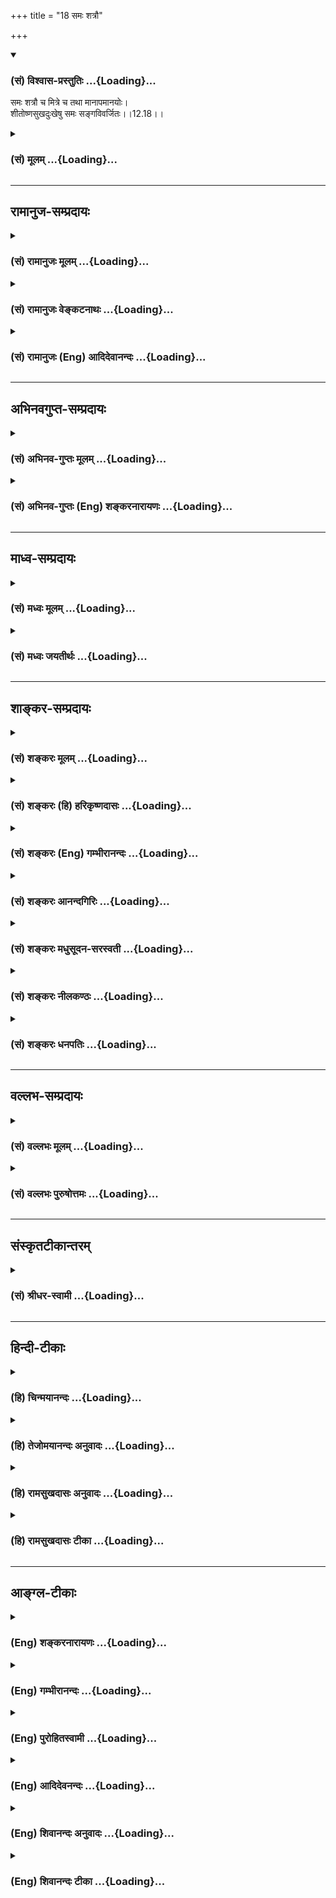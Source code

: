 +++
title = "18 समः शत्रौ"

+++
<div class="js_include" newlevelforh1="3" title="(सं) विश्वास-प्रस्तुतिः" unfilled url="/purANam_vaiShNavam/mahAbhAratam/06-bhIShma-parva/03-bhagavad-gItA-parva/saMskRtam/vishvAsa-prastutiH/12_bhakti-yogaH/18_samaH_shatrau.md">
<details open><summary><h3>(सं) विश्वास-प्रस्तुतिः ...{Loading}...</h3></summary>

समः शत्रौ च मित्रे च तथा मानापमानयोः।  
शीतोष्णसुखदुःखेषु समः सङ्गविवर्जितः।।12.18।।
</details>
</div>
<div class="js_include collapsed" newlevelforh1="3" title="(सं) मूलम्" unfilled url="/purANam_vaiShNavam/mahAbhAratam/06-bhIShma-parva/03-bhagavad-gItA-parva/saMskRtam/mUlam/12_bhakti-yogaH/18_samaH_shatrau.md">
<details><summary><h3>(सं) मूलम् ...{Loading}...</h3></summary>

समः शत्रौ च मित्रे च तथा मानापमानयोः।  
शीतोष्णसुखदुःखेषु समः सङ्गविवर्जितः।।12.18।।
</details>
</div>


_________________
## रामानुज-सम्प्रदायः
<div class="js_include collapsed" newlevelforh1="3" title="(सं) रामानुजः मूलम्" unfilled url="/purANam_vaiShNavam/mahAbhAratam/06-bhIShma-parva/03-bhagavad-gItA-parva/saMskRtam/rAmAnujaH/mUlam/12_bhakti-yogaH/18_samaH_shatrau.md">
<details><summary><h3>(सं) रामानुजः मूलम् ...{Loading}...</h3></summary>

।।12.18।। अद्वेष्टा सर्वभूतानाम् (गीता 12।13) इत्यादिना शत्रुमित्रादिषु
द्वेषादिरहितत्वम् उक्तम्। अत्र तेषु सन्निहितेषु अपि समचित्तत्वम्; ततः
अपि अतिरिक्तो विशेष उच्यते। आत्मनि स्थिरमतित्वेन निकेतनादिषु असक्त इति
**अनिकेतः;** तत एव मानापमानादिषु अपि समः; य एवंभूतो **भक्तिमान्** स **मे
प्रियः। अस्माद् आत्मनिष्ठात् मद्भक्तियोगनिष्ठस्य श्रैष्ठ्यं प्रतिपादयन्
यथोपक्रमम् उपसंहरति --**

</details>
</div>
<div class="js_include collapsed" newlevelforh1="3" title="(सं) रामानुजः वेङ्कटनाथः" unfilled url="/purANam_vaiShNavam/mahAbhAratam/06-bhIShma-parva/03-bhagavad-gItA-parva/saMskRtam/rAmAnujaH/venkaTanAthaH/12_bhakti-yogaH/18_samaH_shatrau.md">
<details><summary><h3>(सं) रामानुजः वेङ्कटनाथः ...{Loading}...</h3></summary>

  
  
।।12.18।। समः शत्रौ च इत्यादिना श्लोकद्वयेन बहुविधं सहेतुकं साम्यमुच्यते
तत्र पुनरुक्तिमाशङ्क्य परिहरतिअद्वेष्टेति।
सन्निहितस्वरूपमानावमानादिद्वन्द्वान्तरसहपाठवशादत्र शत्रुमित्रयोरपि
सन्निहितयोर्विवक्षा। सन्निधिर्हि विकारमतिशयेन जनयति। ततोऽप्यतिरिक्त इति
दूरस्थासन्नसाधारणात् अद्वेषमात्रादतिरिक्त इत्यर्थः। क्वचिदपि
सङ्गवर्जितत्वाच्छीतोष्णादिषु समत्वम्। निन्दास्तुत्योः
फलभूतामर्षानुरागादिरहितत्वान्निष्फलत्ववेषेण तुल्यत्वम्। मौनी इति नात्र
मननं विवक्षितम्;स्थिरमतिः इत्यनेनैव सिद्धत्वात् मुनिर्मननशीलः; तस्य भावो
**मित्यप्रसिद्धार्थता** च स्यात् नापि समस्तशब्दानुच्चारणं **त
त्यन्तापेक्षाभावात्;** सङ्कीर्तनादिविधेश्च न च **कालविशेष**
देनियतमौनव्रतं; तस्योपयुक्तत्वेऽपि पूर्वोत्तरसङ्गत्यभावात् निन्दन्तं हि
निन्दन्ति लौकिकाः; स्तुवन्तं च स्तुवन्ति ततः
प्रसक्तनिन्दास्तोत्रप्रतिक्षेपपरत्वमेवोचितम्। सन्तुष्टो येनकेनचित् इति
मौनित्वे हेत्वन्तरपरम् अन्यथासन्तुष्टः सततं योगी \[12।14\] इति
पूर्वोक्तत्वेन पुनरुक्तिप्रसङ्गात्।
यदृच्छयागतैर्यत्किञ्चिद्द्रव्यैरसन्तुष्टो हि सापेक्षतया स्तुतिपूर्वं
कञ्चन याचते; अदातारं च द्विष्यात्। यद्वा अन्यस्तुतितात्पर्येण वा
निन्दन्ति। स्थिरमतित्वस्य प्रकरणविशेषितं विषयं दर्शयन् सर्वस्योपरि
निर्दिष्टस्य तस्य साक्षात्परम्परया वा पूर्वोक्तसमस्तहेतुत्वं च
दर्शयतिआत्मनीति। निकेतननिषेधस्य क्षेत्रादिनिषेधोपलक्षणतया आदिशब्दः।
अत्रसमः इति द्वौ परिव्राड्विषयाविति यादवप्रकाशोक्तस्य न लिङ्गं पश्यामः।
शत्रुमित्रसाम्यादिगुणानां मुमुक्षौ गृहस्थेऽप्यवश्यम्भावादनिकेतत्वस्य चन
शब्दशास्त्राभिरतस्य मोक्षो नचापि रम्यावसथप्रियस्य। न भोजनाच्छादनतत्परस्य
न लोकचित्तग्रहणे रतस्य।। एकान्तशीलस्य दृढव्रतस्य
पञ्चेन्द्रियाप्रीतिनिवर्तकस्य। अध्यात्मविद्यारतमानसस्य मोक्षो ध्रुवो
नित्यमहिंसकस्य \[वा.स्मृ.10।7आ.स्मृ.10।67\] इत्यादिन्यायेन
निस्सङ्गतयाऽपि विर्वाहात्; गृहस्थादिषु
निकेतसद्भावनिषेधस्यानुपकारकत्वात्; तत्सद्भावस्य
क्वचिद्योगाद्युपकारकैत्वसम्भावनया च तत्सङ्गमात्रमेव निषेव्यतया
विवक्षितमिति दर्शयितुंअसक्त इत्युक्तम्। अत एवअद्वेष्टा \[12।13\]
इत्यादीनां सर्वेषामप्यक्षरोपासकसन्न्यासिविषयत्वंशङ्करोक्तं निरस्तम्।
क्वचित्सक्तस्य हि स्वरूपतः सुखत्वरहितैर्मानादिभिः प्रीत्यादिकम् अतः
क्वचिदपि सङ्गाभावान्मानादिषु समत्वमित्याह -- तत एवेति
पूर्वश्लोकेष्विवात्रापि यत्तच्छब्दाध्याहारेणोद्देश्य विधेयांशविभागं
दर्शयतिय एवम्भूतो भक्तिमान्स मे प्रिय इति।

</details>
</div>
<div class="js_include collapsed" newlevelforh1="3" title="(सं) रामानुजः (Eng) आदिदेवानन्दः" unfilled url="/purANam_vaiShNavam/mahAbhAratam/06-bhIShma-parva/03-bhagavad-gItA-parva/saMskRtam/rAmAnujaH/english/AdidevAnandaH/12_bhakti-yogaH/18_samaH_shatrau.md">
<details><summary><h3>(सं) रामानुजः (Eng) आदिदेवानन्दः ...{Loading}...</h3></summary>

12.18 - 12.19 The absence of hate etc., towards foes, friends etc., has
already been taught in the stanza beginning with, 'He who never hates
any being' (11.13). What is now taught is that eanimity to be practised
even when such persons mentioned above are present before one who is
superior to those having a general eanimous temperament referred to
earlier. Who has no 'home', namely, who is not attached to home, etc.,
as he possesses firmness of mind with regard to the self. Because of
this, he is 'same even in honour and dishonour.' He who is devoted to Me
and who is like this - he is dear to Me. Showing the superiority of
Bhakti-Nistha over Atma-nistha, Sri Krsna now concludes in accordance
with what is stated at the beginning of this chapter in Verse 2.

</details>
</div>


_________________
## अभिनवगुप्त-सम्प्रदायः
<div class="js_include collapsed" newlevelforh1="3" title="(सं) अभिनव-गुप्तः मूलम्" unfilled url="/purANam_vaiShNavam/mahAbhAratam/06-bhIShma-parva/03-bhagavad-gItA-parva/saMskRtam/abhinava-guptaH/mUlam/12_bhakti-yogaH/18_samaH_shatrau.md">
<details><summary><h3>(सं) अभिनव-गुप्तः मूलम् ...{Loading}...</h3></summary>

।।12.15 -- 12.20।। यस्मादित्यादि मे प्रिया इत्यन्तम्। अनिकेतः -- इदमेव
मया कर्तव्यम् इति यस्य नास्ति प्रतिज्ञा। यथाप्राप्तहेवाकितया
सुखदुःखादिकमुपभुञ्ज्ञानः परमेश्वरविषयसमावेशितहृदयः सुखेनैव प्राप्नोति
परमकैवल्यम् इति।  
  
।। शिवम्।।

</details>
</div>
<div class="js_include collapsed" newlevelforh1="3" title="(सं) अभिनव-गुप्तः (Eng) शङ्करनारायणः" unfilled url="/purANam_vaiShNavam/mahAbhAratam/06-bhIShma-parva/03-bhagavad-gItA-parva/saMskRtam/abhinava-guptaH/english/shankaranArAyaNaH/12_bhakti-yogaH/18_samaH_shatrau.md">
<details><summary><h3>(सं) अभिनव-गुप्तः (Eng) शङ्करनारायणः ...{Loading}...</h3></summary>

12.18 See Comment under 12.20

</details>
</div>


_________________
## माध्व-सम्प्रदायः
<div class="js_include collapsed" newlevelforh1="3" title="(सं) मध्वः मूलम्" unfilled url="/purANam_vaiShNavam/mahAbhAratam/06-bhIShma-parva/03-bhagavad-gItA-parva/saMskRtam/madhvaH/mUlam/12_bhakti-yogaH/18_samaH_shatrau.md">
<details><summary><h3>(सं) मध्वः मूलम् ...{Loading}...</h3></summary>

।।12.18।। Sri Madhvacharya did not comment on this sloka.,

</details>
</div>
<div class="js_include collapsed" newlevelforh1="3" title="(सं) मध्वः जयतीर्थः" unfilled url="/purANam_vaiShNavam/mahAbhAratam/06-bhIShma-parva/03-bhagavad-gItA-parva/saMskRtam/madhvaH/jayatIrthaH/12_bhakti-yogaH/18_samaH_shatrau.md">
<details><summary><h3>(सं) मध्वः जयतीर्थः ...{Loading}...</h3></summary>

।।12.18।। Sri Jayatirtha did not comment on this sloka.  
  

</details>
</div>


_________________
## शाङ्कर-सम्प्रदायः
<div class="js_include collapsed" newlevelforh1="3" title="(सं) शङ्करः मूलम्" unfilled url="/purANam_vaiShNavam/mahAbhAratam/06-bhIShma-parva/03-bhagavad-gItA-parva/saMskRtam/shankaraH/mUlam/12_bhakti-yogaH/18_samaH_shatrau.md">
<details><summary><h3>(सं) शङ्करः मूलम् ...{Loading}...</h3></summary>

।।12.18।। --,**समः शत्रौ च मित्रे च; तथा मानापमानयोः** पूजापरिभवयोः;
**शीतोष्णसुखदुःखेषु समः;** सर्वत्र च सङ्गविवर्जितः।। किञ्च --,

</details>
</div>
<div class="js_include collapsed" newlevelforh1="3" title="(सं) शङ्करः (हि) हरिकृष्णदासः" unfilled url="/purANam_vaiShNavam/mahAbhAratam/06-bhIShma-parva/03-bhagavad-gItA-parva/saMskRtam/shankaraH/hindI/harikRShNadAsaH/12_bhakti-yogaH/18_samaH_shatrau.md">
<details><summary><h3>(सं) शङ्करः (हि) हरिकृष्णदासः ...{Loading}...</h3></summary>

।।12.18।। जो शत्रुमित्रमें और मानापमानमें अर्थात् सत्कार और तिरस्कारमें
समान रहता है एवं शीतउष्ण और सुखदुःखमें भी समभाववाला है तथा सर्वत्र
आसक्तिसे रहित हो चुका है।

</details>
</div>
<div class="js_include collapsed" newlevelforh1="3" title="(सं) शङ्करः (Eng) गम्भीरानन्दः" unfilled url="/purANam_vaiShNavam/mahAbhAratam/06-bhIShma-parva/03-bhagavad-gItA-parva/saMskRtam/shankaraH/english/gambhIrAnandaH/12_bhakti-yogaH/18_samaH_shatrau.md">
<details><summary><h3>(सं) शङ्करः (Eng) गम्भीरानन्दः ...{Loading}...</h3></summary>

12.18 Samah, who is the same; satrau ca mitre, towards friend and foe;
ca tatha, and so also; mana-apamanayoh, in honour and dishonour, in
adoration and humiliation; who is the same sita-usna-sukha-duhkhesu,
under cold, heat, happiness and sorrow; and sanga-vivar-jitah, free from
attachment to everything; Moreover,

</details>
</div>
<div class="js_include collapsed" newlevelforh1="3" title="(सं) शङ्करः आनन्दगिरिः" unfilled url="/purANam_vaiShNavam/mahAbhAratam/06-bhIShma-parva/03-bhagavad-gItA-parva/saMskRtam/shankaraH/AnandagiriH/12_bhakti-yogaH/18_samaH_shatrau.md">
<details><summary><h3>(सं) शङ्करः आनन्दगिरिः ...{Loading}...</h3></summary>

।।12.18।।**सम इति।** अद्वेष्टेत्यादिना द्वेषादिविशेषाभाव उक्तः; संप्रति
सर्वत्रैवाविकृतचित्तत्वमुच्यते। सर्वत्र चेतने स्त्रयादावचेतने च
चन्दनादावित्यर्थः।

</details>
</div>
<div class="js_include collapsed" newlevelforh1="3" title="(सं) शङ्करः मधुसूदन-सरस्वती" unfilled url="/purANam_vaiShNavam/mahAbhAratam/06-bhIShma-parva/03-bhagavad-gItA-parva/saMskRtam/shankaraH/madhusUdana-sarasvatI/12_bhakti-yogaH/18_samaH_shatrau.md">
<details><summary><h3>(सं) शङ्करः मधुसूदन-सरस्वती ...{Loading}...</h3></summary>

।।12.18।। सम इति। किंच पूर्वस्यैव प्रपञ्चः। सङ्गविवर्जितः
चेतनाचेतनसर्वविषयशोभनाध्यासरहितः। ,सर्वथा हर्षविषादशून्य इत्यर्थः।
स्पष्टमन्यत्।

</details>
</div>
<div class="js_include collapsed" newlevelforh1="3" title="(सं) शङ्करः नीलकण्ठः" unfilled url="/purANam_vaiShNavam/mahAbhAratam/06-bhIShma-parva/03-bhagavad-gItA-parva/saMskRtam/shankaraH/nIlakaNThaH/12_bhakti-yogaH/18_samaH_shatrau.md">
<details><summary><h3>(सं) शङ्करः नीलकण्ठः ...{Loading}...</h3></summary>

।।12.18।। उदासीनत्वं व्याचष्टे -- **सम इति।** गतव्यथत्वमुपपादयति --
**सङ्गविवर्जित इति।** सङ्गी हि व्यथते न तु तद्वर्जित इत्यर्थः।

</details>
</div>
<div class="js_include collapsed" newlevelforh1="3" title="(सं) शङ्करः धनपतिः" unfilled url="/purANam_vaiShNavam/mahAbhAratam/06-bhIShma-parva/03-bhagavad-gItA-parva/saMskRtam/shankaraH/dhanapatiH/12_bhakti-yogaH/18_samaH_shatrau.md">
<details><summary><h3>(सं) शङ्करः धनपतिः ...{Loading}...</h3></summary>

।।12.18।। किंच समः शत्रौ च मित्रे च तथा मानापमानयोः पूजापरिभवयोः
शीतोष्णसुखदुःखेषु समः समदुःखसुख इत्यत्र सामान्यसुखदुःखयोर्ग्रहणम्। अत्र
तु शीतोष्णनिबन्धयोरित्यपौनरुक्त्यम्। एतत्सर्वं कुत इत्यत आह। यतः सर्वत्र
सङ्गेन संसर्गेण विवर्जितः सङ्गस्यैव सर्वदोषजनकत्वान्न कस्यापि सङ्गं
करोतीत्यर्थः। अद्वेषटेत्यादिना द्वेषादिविशेषाभाव उक्तः। संप्रति
सर्वत्रैवाविकृतचित्तत्वमुच्यते। सर्वत्र चेतने स्त्र्यादावचेतने
चन्दनादावित्यर्थ इति भाष्यटीकाकृतः।

</details>
</div>


_________________
## वल्लभ-सम्प्रदायः
<div class="js_include collapsed" newlevelforh1="3" title="(सं) वल्लभः मूलम्" unfilled url="/purANam_vaiShNavam/mahAbhAratam/06-bhIShma-parva/03-bhagavad-gItA-parva/saMskRtam/vallabhaH/mUlam/12_bhakti-yogaH/18_samaH_shatrau.md">
<details><summary><h3>(सं) वल्लभः मूलम् ...{Loading}...</h3></summary>

।।12.18।। तथा सम इति। शत्रौ मित्रे च मानापमानयोश्च शीतादिषु च स्वयं समः;
सेव्ये स्वामिनि श्रीभगवति तु शीतादिकं प्रेम्णा
भावयमानस्तत्तत्प्रतीकारसेवां कुर्यादेवेत्याशयेन पुनरुक्तं; अनेवम्भूतानां
तु सङ्गेन वर्जितः। एवं भावयतां सङ्गं कुर्वाणः स्यादेव;येऽन्योन्यतो
भागवताः इत्यादिवाक्यात्।

</details>
</div>
<div class="js_include collapsed" newlevelforh1="3" title="(सं) वल्लभः पुरुषोत्तमः" unfilled url="/purANam_vaiShNavam/mahAbhAratam/06-bhIShma-parva/03-bhagavad-gItA-parva/saMskRtam/vallabhaH/puruShottamaH/12_bhakti-yogaH/18_samaH_shatrau.md">
<details><summary><h3>(सं) वल्लभः पुरुषोत्तमः ...{Loading}...</h3></summary>

  
  
।।12.18।। किञ्च -- सम इति। शत्रौ द्वेषकर्तरि; मित्रे अनुरागवति समः; स्वतो
द्वेषानुरागरहित इत्यर्थः। तथा मानापमानयोरपि समः। शीतोष्णयोर्दैहिकयोः
सुखदुःखयोः पुत्रजन्ममरणादिरूपयोः समः। सङ्गवर्जितः लौकिकासक्तिरहितः।  
  

</details>
</div>


_________________
## संस्कृतटीकान्तरम्
<div class="js_include collapsed" newlevelforh1="3" title="(सं) श्रीधर-स्वामी" unfilled url="/purANam_vaiShNavam/mahAbhAratam/06-bhIShma-parva/03-bhagavad-gItA-parva/saMskRtam/shrIdhara-svAmI/12_bhakti-yogaH/18_samaH_shatrau.md">
<details><summary><h3>(सं) श्रीधर-स्वामी ...{Loading}...</h3></summary>

।।12.18।। किंच **-- सम इति।** शत्रौ च मित्रे च सम एकरूपः; मानापमानयोरपि
तथा सम एव। हर्षविषादशून्य इत्यर्थः। शीतोष्णयोः सुखदुःखयोश्च समः
सङ्गविवर्जितः क्वचिदप्यनासक्तः।

</details>
</div>


_________________
## हिन्दी-टीकाः
<div class="js_include collapsed" newlevelforh1="3" title="(हि) चिन्मयानन्दः" unfilled url="/purANam_vaiShNavam/mahAbhAratam/06-bhIShma-parva/03-bhagavad-gItA-parva/hindI/chinmayAnandaH/12_bhakti-yogaH/18_samaH_shatrau.md">
<details><summary><h3>(हि) चिन्मयानन्दः ...{Loading}...</h3></summary>

।।12.18।। See Commentary under 12.19

</details>
</div>
<div class="js_include collapsed" newlevelforh1="3" title="(हि) तेजोमयानन्दः अनुवादः" unfilled url="/purANam_vaiShNavam/mahAbhAratam/06-bhIShma-parva/03-bhagavad-gItA-parva/hindI/tejomayAnandaH/anuvAdaH/12_bhakti-yogaH/18_samaH_shatrau.md">
<details><summary><h3>(हि) तेजोमयानन्दः अनुवादः ...{Loading}...</h3></summary>

।।12.18।। जो पुरुष शत्रु और मित्र में तथा मान और अपमान में सम है; जो
शीत-उष्ण व सुखदु:खादिक द्वन्द्वों में सम है और आसक्ति रहित है।।

</details>
</div>
<div class="js_include collapsed" newlevelforh1="3" title="(हि) रामसुखदासः अनुवादः" unfilled url="/purANam_vaiShNavam/mahAbhAratam/06-bhIShma-parva/03-bhagavad-gItA-parva/hindI/rAmasukhadAsaH/anuvAdaH/12_bhakti-yogaH/18_samaH_shatrau.md">
<details><summary><h3>(हि) रामसुखदासः अनुवादः ...{Loading}...</h3></summary>

।।12.18।। जो शत्रु और मित्रमें तथा मान-अपमानमें सम है और शीत-उष्ण
(अनुकूलता-प्रतिकूलता) तथा सुख-दुःखमें सम है एवं आसक्तिसे रहित है, और जो
निन्दास्तुतिको समान समझनेवाला, मननशील, जिस-किसी प्रकारसे भी (शरीरका
निर्वाह होनेमें) संतुष्ट, रहनेके स्थान तथा शरीरमें ममता-आसक्तिसे रहित और
स्थिर बुद्धिवाला है, वह भक्तिमान् मनुष्य मुझे प्रिय है।

</details>
</div>
<div class="js_include collapsed" newlevelforh1="3" title="(हि) रामसुखदासः टीका" unfilled url="/purANam_vaiShNavam/mahAbhAratam/06-bhIShma-parva/03-bhagavad-gItA-parva/hindI/rAmasukhadAsaH/TIkA/12_bhakti-yogaH/18_samaH_shatrau.md">
<details><summary><h3>(हि) रामसुखदासः टीका ...{Loading}...</h3></summary>

।।12.18।।***व्याख्या --***  **समः शत्रौ च मित्रे च --** यहाँ भगवान्ने
भक्तमें व्यक्तियोंके प्रति होनेवाली समताका वर्णन किया है। सर्वत्र
भगवद्बुद्धि होने तथा रागद्वेषसे रहित होनेके कारण सिद्ध भक्तका किसीके भी
प्रति शत्रुमित्रका भाव नहीं रहता। लोग ही उसके व्यवहारमें अपने स्वभावके
अनुसार अनुकूलता या प्रतिकूलताको देखकर उसमें मित्रता या शत्रुताका आरोप कर
लेते हैं। साधारण लोगोंका तो कहना ही क्या है; सावधान रहनेवाले साधकोंका भी
उस सिद्ध भक्तके प्रति मित्रता और शत्रुताका भाव हो सकता है। परंतु भक्त
अपनेआपमें सदैव पूर्णतया सम रहता है। उसके हृदयमें कभी किसीके प्रति
शत्रुमित्रका भाव उत्पन्न नहीं होता। मान लिया जाय कि भक्तके प्रति शत्रुता
और मित्रताका भाव रखनेवाले दो व्यक्तियोंमें धनके बँटवारेसे सम्बन्धित कोई
विवाद हो जाय और उसका निर्णय करानेके लिये वे भक्तके पास जायँ; तो भक्त
धनका बँटवारा करते समय शत्रुभाववाले व्यक्तिको कुछ अधिक और मित्रभाववाले
व्यक्तिको कुछ कम धन देगा। यद्यपि भक्तके इस निर्णय(व्यवहार) में विषमता
दीखती है; तथापि शत्रुभाववाले व्यक्तिको इस निर्णयमें समता दिखायी देगी कि
इसने पक्षपातरहित बँटवारा किया है। अतः भक्तके इस निर्णयमें विषमता
(पक्षपात) दीखनेपर भी वास्तवमें यह (समताको उत्पन्न करनेवाला होनेसे) समता
ही कहलायेगी। उपर्युक्त पदोंसे यह भी सिद्ध होता है कि सिद्ध भक्तके साथ भी
लोग (अपने भावके अनुसार) शत्रुतामित्रताका व्यवहार करते हैं और उसके
व्यवहारसे अपनेको उसका शत्रुमित्र मान लेते हैं। इसीलिये उसे यहाँ
शत्रुमित्रसे रहित न कहकर शत्रुमित्रमें सम कहा गया है।**तथा मानापमानयोः
--** मानअपमान परकृत क्रिया है; जो शरीरके प्रति होती है। भक्तकी अपने
कहलानेवाले शरीरमें न तो अहंता होती है; न ममता। इसलिये शरीरका मानअपमान
होनेपर भी भक्तके अन्तःकरणमें कोई विकार (हर्षशोक) पैदा नहीं होता। वह
नित्यनिरन्तर समतामें स्थित रहता है।**शीतोष्णसुखदुःखेषु समः --** इन
पदोंमें दो स्थानोंपर सिद्ध भक्तकी समता बतायी गयी है -- (1) शीतउष्णमें
समता अर्थात् इन्द्रियोंका अपनेअपने विषयोंसे संयोग होनेपर अन्तःकरणमें कोई
विकार न होना। (2) सुखदुःखमें समता अर्थात् धनादि पदार्थोंकी प्राप्ति या
अप्राप्ति होनेपर अन्तःकरणमें कोई विकार न होना। शीतोष्ण शब्दका अर्थ
सरदीगरमी होता है। सरदीगरमी त्वगिन्द्रियके विषय हैं। भक्त केवल
त्वगिन्द्रियके विषयोंमें ही सम रहता हो; ऐसी बात नहीं है। वह तो समस्त
इन्द्रियोंके विषयोंमें सम रहता है। अतः यहाँ शीतोष्ण शब्द समस्त
इन्द्रियोंके विषयोंका वाचक है। प्रत्येक इन्द्रियका अपनेअपने विषयके साथ
संयोग होनेपर भक्तको उन (अनुकूल या प्रतिकूल) विषयोंका ज्ञान तो होता है;
पर उसके अन्तःकरणमें,हर्षशोकादि विकार नहीं होते। वह सदा सम रहता है। साधारण
मनुष्य धनादि अनुकूल पदार्थोंकी प्राप्तिमें सुख तथा प्रतिकूल पदार्थोंकी
प्राप्तिमें दुःखका अनुभव करते हैं। परन्तु उन्हीं पदार्थोंके प्राप्त होने
अथवा न होनेपर सिद्ध भक्तके अन्तःकरणमें कभी किञ्चिन्मात्र भी रागद्वेष;
हर्षशोकादि विकार नहीं होते। वह प्रत्येक परिस्थितिमें सम रहता
है। सुखदुःखमें सम रहने तथा सुखदुःखसे रहित होने -- दोनोंका गीतामें एक ही
अर्थमें प्रयोग हुआ है। सुखदुःखकी परिस्थिति अवश्यम्भावी है अतः उससे रहित
होना सम्भव नहीं है। इसलिये भक्त अनुकूल तथा प्रतिकूल परिस्थितियोंमे सम
रहता है। हाँ; अनुकूल तथा प्रतिकूल परिस्थितिको लेकर अन्तःकरणमें जो
हर्षशोक होते हैं; उनसे रहित हुआ जा सकता है। इस दृष्टिसे गीतामें जहाँ
सुखदुःखमें सम होनेकी बात आयी है; वहाँ सुखदुःखकी परिस्थितिमें सम समझना
चाहिये और जहाँ सुखदुःखसे रहित होनेकी बात आयी है; वहाँ (अनुकूल तथा
प्रतिकूल परिस्थितिकी प्राप्तिसे होनेवाले) हर्षशोकसे रहित समझना
चाहिये।**सङ्गविवर्जितः --** सङ्ग शब्दका अर्थ सम्बन्ध (संयोग) तथा आसक्ति
दोनों ही होते हैं। मनुष्यके लिये यह सम्भव नहीं है कि वह स्वरूपसे सब
पदार्थोंका सङ्ग अर्थात् सम्बन्ध छोड़ सके क्योंकि जबतक मनुष्य जीवित रहता
है; तबतक शरीरमनबुद्धिइन्द्रियाँ उसके साथ रहती ही हैं। हाँ; शरीरसे भिन्न
कुछ पदार्थोंका त्याग स्वरूपसे किया जा सकता है। जैसे किसी व्यक्तिने
स्वरूपसे प्राणीपदार्थोंका सङ्ग छो़ड़ दिया; पर उसके अन्तःकरणमें अगर उनके
प्रति किञ्चिन्मात्र भी आसक्ति बनी हुई है; तो उन प्राणीपदार्थोंसे दूर
होते हुए भी वास्तवमें उसका उनसे सम्बन्ध बना हुआ ही है। दूसरी ओर; अगर
अन्तःकरणमें प्राणीपदार्थोंकी किञ्चिन्मात्र भी आसक्ति नहीं है; तो पास
रहते हुए भी वास्तवमें उनसे सम्बन्ध नहीं है। अगर पदार्थोंका स्वरूपसे
त्याग करनेपर ही मुक्ति होती; तो मरनेवाला हरेक व्यक्ति मुक्त हो जाता
क्योंकि उसने तो अपने शरीरका भी त्याग कर दिया परन्तु ऐसी बात है नहीं।
अन्तःकरणमें आसक्तिके रहते हुए शरीरका त्याग करनेपर भी संसारका बन्धन बना
रहता है। अतः मनुष्यको सांसारिक आसक्ति ही बाँधनेवाली है; न कि सांसारिक
प्राणीपदार्थोंका स्वरूपसे सम्बन्ध। आसक्तिको मिटानेके लिये पदार्थोंका
स्वरूपसे त्याग करना भी एक साधन हो सकता है किंतु खास जरूरत आसक्तिका
सर्वथा त्याग करनेकी ही है। संसारके प्रति यदि किञ्चिन्मात्र भी आसक्ति है;
तो उसका चिन्तन अवश्य होगा। इस कारण वह आसक्ति साधकको क्रमशः कामना; क्रोध;
मूढ़ता आदिको प्राप्त कराती हुई उसे पतनके गर्तमें गिरानेका हेतु बन सकती
है (गीता 2। 62 63)। भगवान्ने दूसरे अध्यायके उनसठवें श्लोकमें **परं
दृष्ट्वा निवर्तते** पदोंसे भगवत्प्राप्तिके बाद आसक्तिकी सर्वथा
निवृत्तिकी बात कही है। भगवत्प्राप्तिसे पहले भी आसक्तिकी निवृत्ति हो सकती
है; पर भगवत्प्राप्तिके बाद तो आसक्ति सर्वथा निवृत्त हो ही जाती है।
भगवत्प्राप्त महापुरुषमें आसक्तिका सर्वथा अभाव होता ही है। परन्तु
भगवत्प्राप्तिसे पूर्व साधनावस्थामें आसक्तिका सर्वथा अभाव होता ही नहीं --
ऐसा नियम नहीं है। साधनावस्थामें भी आसक्तिका सर्वथा अभाव होकर साधकको
तत्काल भगवत्प्राप्ति हो सकती है। (गीता 5। 21 16। 22)। आसक्ति न तो
परमात्माके अंश शुद्ध चेतनमें रहती है और न जड(प्रकृति) में ही। वह जड और
चेतनके सम्बन्धरूप मैंपनकी मान्यतामें रहती है। वही आसक्ति बुद्धि; मन;
इन्द्रियों और विषयों(पदार्थों) में प्रतीत होती है। अगर साधकके मैंपनकी
मान्यतामें रहनेवाली आसक्ति मिट जाय; तो दूसरी जगह प्रतीत होनेवाली आसक्ति
स्वतः मिट जायगी। आसक्तिका कारण अविवेक है। अपने विवेकको पूर्णतया महत्त्व
न देनेसे साधकमें आसक्ति रहती है। भक्तमें अविवेक नहीं रहता। इसलिये वह
आसक्तिसे सर्वथा रहित होता है। अपने अंशी भगवान्से विमुख होकर भूलसे संसारको
अपना मान लेनेसे संसारमें राग हो जाता है और राग होनेसे संसारमें आसक्ति हो
जाती है। संसारसे माना हुआ अपनापन सर्वथा मिट जानेसे बुद्धि सम हो जाती है।
बुद्धिके सम होनेपर स्वयं आसक्ति रहित हो जाता है।  
  
**मार्मिक बात**  
  
वास्तवमें जीवमात्रकी भगवान्के प्रति स्वाभाविक अनुरक्ति (प्रेम) है। जबतक
संसारके साथ भूलसे माना हुआ अपनेपनका सम्बन्ध है; तबतक वह अनुरक्ति प्रकट
नहीं होती; प्रत्युत संसारमें आसक्तिके रूपमें प्रतीत होती है। संसारकी
आसक्ति रहते हुए भी वस्तुतः भगवान्की अनुरक्ति मिटती नहीं। अनुरक्तिके
प्रकट होते ही आसक्ति (सूर्यका उदय होनेपर अंधकारकी तरह) सर्वथा निवृत्त हो
जाती है। ज्योंज्यों संसारसे विरक्ति होती है; त्योंहीत्यों भगवान्में
अनुरक्ति प्रकट होती है। यह नियम है कि आसक्तिको समाप्त करके विरक्ति स्वयं
भी उसी प्रकार शान्त हो जाती है; जिस प्रकार लकड़ीको जलाकर अग्नि। इस
प्रकार आसक्ति और विरक्तिके न रहनेपर स्वतःस्वाभाविक अनुरक्ति(भगवत्प्रेम)
का स्रोत प्रवाहित होने लगता है। इसके लिये किञ्चिन्मात्र भी कोई उद्योग
नहीं करना पड़ता। फिर भक्त सब प्रकारसे भगवान्के पूर्ण समर्पित हो जाता है।
उसकी सम्पूर्ण क्रियाएँ भगवान्की प्रियताके लिये ही होती हैं। उससे प्रसन्न
होकर भगवान् उस भक्तको अपना प्रेम प्रदान करते हैं। भक्त उस प्रेमको भी
भगवान्के ही प्रति लगा देता है। इससे भगवान् और आनन्दित होते हैं तथा पुनः
उसे प्रेम प्रदान करते हैं। भक्त पुनः उसे भगवान्के प्रति लगा देता है। इस
प्रकार भक्त और भगवान्के बीच प्रतिक्षण वर्धमान प्रेमके आदानप्रदानकी यह
लीला चलती रहती है।**तुल्यनिन्दास्तुतिः --** निन्दास्तुति मुख्यतः नामकी
होती है। यह भी परकृत क्रिया है। लोग अपने स्वभावके अनुसार भक्तकी निन्दा
या स्तुति किया करते हैं। भक्तमें अपने कहलानेवाले नाम और शरीरमें लेशमात्र
भी अहंता और ममता नहीं होती। इसलिये निन्दास्तुतिका उसपर लेशमात्र भी असर
नहीं पड़ता। भक्तका न तो अपनी स्तुति या प्रशंसा करनेवालेके प्रति राग होता
है और न निन्दा करनेवालेके प्रति द्वेष ही होता है। उसकी दोनोंमें ही
समबुद्धि रहती है। साधारण मनुष्योंके भीतर अपनी प्रशंसाकी कामना रहा करती
है; इसलिये वे अपनी निन्दा सुनकर दुःखका और स्तुति सुनकर सुखका अनुभव करते
हैं। इसके विपरीत (अपनी प्रशंसा न चाहनेवाले) साधक पुरुष निन्दा सुनकर
सावधान होते हैं और स्तुति सुनकर लज्जित होते हैं। परन्तु नाममें
किञ्चिन्मात्र भी अपनापन न होनेके कारण सिद्ध भक्त इन दोनों भावोंसे रहित
होता है अर्थात् निन्दास्तुतिमें सम होता है। हाँ; वह भी कभीकभी
लोकसंग्रहके लिये साधककी तरह (निन्दामें सावधान तथा स्तुतिमें लज्जित
होनेका) व्यवहार कर सकता है। भक्तकी सर्वत्र भगवद्बुद्धि होनेके कारण भी
उसका निन्दास्तुति करनेवालोंमें भेदभाव नहीं होता। ऐसा भेदभाव न रहनेसे ही
यह प्रतीत होता है कि वह निन्दास्तुतिमें सम है। भक्तके द्वारा अशुभ कर्म तो
हो ही नहीं सकते और शुभकर्मोंके होनेमें वह केवल भगवान्को हेतु मानता है।
फिर भी उसकी कोई निन्दा या स्तुति करे; तो उसके चित्तमें कोई विकार पैदा
नहीं होता।**मौनी --** सिद्ध भक्तके द्वारा स्वतःस्वाभाविक भगवत्स्वरूपका
मनन होता रहता है; इसलिये उसको **मौनी** अर्थात् मननशील कहा गया है।
अन्तःकरणमें आनेवाली प्रत्येक वृत्तिमें उसको **वासुदेवः सर्वम्** (गीता 7।
19) सब कुछ भगवान् ही हैं -- यही दीखता है। इसलिये उसके द्वारा निरन्तर ही
भगवान्का मनन होता है। यहाँ **मौनी** पदका अर्थ वाणीका मौन रखनेवाला नहीं
माना जा सकता क्योंकि ऐसा माननेसे वाणीके द्वारा भक्तिका प्रचार करनेवाले
भक्त पुरुष भक्त ही नहीं कहलायेँगे। इसके सिवाय अगर वाणीका मौन रखनेमात्रसे
भक्त होना सम्भव होता; तो भक्त होना बहुत ही आसान हो जाता और ऐसे भक्त
अंसख्य बन जाते किंतु संसारमें भक्तोंकी संख्या अधिक देखनेमें नहीं आती।
इसके सिवाय आसुर स्वभाववाला दम्भी व्यक्ति भी हठपूर्वक वाणीका मौन रख सकता
है। परन्तु यहाँ भगवत्प्राप्त सिद्ध भक्तके लक्षण बताये जा रहे हैं। इसलिये
यहाँ **मौनी** पदका अर्थ भगवत्स्वरूपका मनन करनेवाला ही मानना युक्तिसंगत
है।**संतुष्टो येन केनचित् --** दूसरे लोगोंको भक्त **संतुष्टो येन
केनचित्** अर्थात् प्रारब्धानुसार शरीरनिर्वाहके लिये जो कुछ मिल जाय;
उसीमें संतुष्ट दीखता है परन्तु वास्तवमें भक्तकी संतुष्टिका कारण कोई
सांसारिक पदार्थ; परिस्थिति आदि नहीं होती। एकमात्र भगवान्में ही प्रेम
होनेके कारण वह नित्यनिरन्तर भगवान्में ही संतुष्ट रहता है। इस संतुष्टिके
कारण वह संसारकी प्रत्येक अनुकूलप्रतिकूल परिस्थितिमें सम रहता है क्योंकि
उसके अनुभवमें प्रत्येक अनुकूल या प्रतिकूल परिस्थिति भगवान्के मङ्लमय
विधानसे ही आती है। इस प्रकार प्रत्येक परिस्थितिमें नित्यनिरन्तर संतुष्ट
रहनेके कारण उसे **संतुष्टो येन केनचित्** कहा गया है।**अनिकेतः --** जिनका
कोई निकेत अर्थात् वासस्थान नहीं है; वे ही अनिकेत हों -- ऐसी बात नहीं है।
चाहे गृहस्थ हों या साधुसंन्यासी; जिनकी अपने रहनेके स्थानमें ममताआसक्ति
नहीं है; वे सभी अनिकेत हैं। भक्तका रहनेके स्थानमें और शरीर (स्थूल;
सूक्ष्म और कारणशरीर) में लेशमात्र भी अपनापन एवं आसक्ति नहीं होती। इसलिये
उसको **अनिकेतः** कहा गया है।**स्थिरमतिः --** भक्तकी बुद्धिमें
भगवत्तत्त्वकी सत्ता और स्वरूपके विषयमें कोई संशय अथवा विपर्यय (विपरीत
ज्ञान) नहीं होता। अतः उसकी बुद्धि भगवत्तत्त्वके ज्ञानसे कभी किसी
अवस्थामें विचलित नहीं होती। इसलिये उसको **स्थिरमतिः** कहा गया है।
भगवत्तत्त्वको जाननेके लिये उसको कभी किसी प्रमाण या शास्त्रविचार;
स्वाध्याय आदिकी जरूरत नहीं रहती क्योंकि वह स्वाभाविकरूपसे भगवत्तत्त्वमें
तल्लीन रहता है। स्थिरबुद्धि होनेमें कामनाएँ ही बाधक होती हैं (गीता 2।
44)। अतः कामनाओंके त्यागसे ही स्थिरबुद्धि होना सम्भव है (गीता 2। 55)।
अन्तःकरणमें सांसारिक (संयोगजन्य) सुखकी कामना रहनेसे संसारमें आसक्ति हो
जाती है। यह आसक्ति संसारको असत्य या मिथ्या जान लेनेपर भी मिटती नहीं जैसे
-- सिनेमामें दीखनेवाले दृश्य(प्राणीपदार्थों) को मिथ्या जानते हुए भी
उसमें आसक्ति हो जाती है अथवा जैसे भूतकालकी बातोंको याद करते समय मानसिक
दृष्टिके सामने आनेवाले दृश्यको मिथ्या जानते हुए भी उसमें आसक्ति हो जाती
है। अतः जबतक भीतरमें सांसारिक सुखकी कामना है; तबतक संसारको मिथ्या
माननेपर भी संसारकी आसक्ति नहीं मिटती। आसक्तिसे संसारकी स्वतन्त्र सत्ता
दृढ़ होती है। सांसारिक सुखकी कामना मिटनेपर आसक्ति स्वतः मिट जाती है।
आसक्ति मिटनेपर संसारकी स्वतन्त्र सत्ताका अभाव हो जाता है और एक
भगवत्तत्त्वमें बुद्धि स्थिर हो जाती है।**भक्तिमान्मे प्रियो नरः --
भक्तिमान्** पदमें भक्ति शब्दके साथ नित्ययोगके अर्थमें **मतुप्** प्रत्यय
है। इसका तात्पर्य यह है कि मनुष्यमें स्वाभाविकरूपसे भक्ति (भगवत्प्रेम)
रहती है। मनुष्यसे भूल यही होती है कि वह भगवान्को छोड़कर संसारकी भक्ति
करने लगता है। इसलिये उसे स्वाभाविक रहनेवाली भगवद्भक्तिका रस नहीं मिलता
और उसके जीवनमें नीरसता रहती है। सिद्ध भक्त हरदम भक्तिरसमें तल्लीन रहता
है। इसलिये उसको **भक्तिमान्** कहा गया है। ऐसा भक्तिमान् मनुष्य भगवान्को
प्रिय होता है।**नरः** पद देनेका तात्पर्य है कि भगवान्को प्राप्त करके
जिसने अपना मनुष्यजीवन सफल (सार्थक) कर लिया है; वही वास्तवमें नर (मनुष्य)
कहलानेयोग्य है। जो मनुष्यशरीरको पाकर सांसारिक भोग और संग्रहमें ही लगा
हुआ है; वह नर (मनुष्य) कहलानेयोग्य नहीं है। \[इन दो श्लोकोंमें भक्तके
सदासर्वदा समभावमें स्थित रहनेकी बात कही गयी है। शत्रुमित्र; मानअपमान;
शीतउष्ण; सुखदुःख और निन्दास्तुति -- इन पाँचों द्वन्द्वोंमें समता होनेसे
ही साधक पूर्णतः समभावमें स्थित कहा जा सकता है। \]  
  
**प्रकरणसम्बन्धी विशेष बात**  
  
भगवान्ने पहले प्रकरणके अन्तर्गत तेरहवेंचौदहवें श्लोकोंमें सिद्ध भक्तोंके
लक्षणोंका वर्णन करके अन्तमें **यो मद्भक्तः स मे प्रियः** कहा; दूसरे
प्रकरणके अन्तर्गत पन्द्रहवें श्लोकके अन्तमें **यः स च मे प्रियः** कहा;
तीसरे प्रकरणके अन्तर्गत सोलहवें श्लोकके अन्तमें **यो मद्भक्तः स मे
प्रियः** कहा; चौथे प्रकरणके अन्तर्गत सत्रहवें श्लोकके अन्तमें
**भक्तिमान् यः स म प्रियः** कहा और अन्तिम पाँचवें प्रकरणके अन्तर्गत
अठारहवेंउन्नीसवें श्लोकोंके अन्तमें **भक्तिमान् मे प्रियो नरः** कहा। इस
प्रकार भगवान्ने पाँच बार अलगअलग **मे प्रियः** पद देकर सिद्ध भक्तोंके
लक्षणोंको पाँच भागोंमें विभक्त किया है। इसलिये सात श्लोकोंमें बताये गये
सिद्ध भक्तोंके लक्षणोंको एक ही प्रकरणके अन्तर्गत नहीं समझना चाहिये। इसका
मुख्य कारण यह है कि यदि यह एक ही प्रकरण होता; तो एक लक्षणको बारबार न
कहकर एक ही बार कहा जाता; और **मे प्रियः** पद भी एक ही बार कहे
जाते। पाँचों प्रकरणोंके अन्तर्गत सिद्ध भक्तोंके लक्षणोंमें रागद्वेष और
हर्षशोकका अभाव बताया गया है। जैसे; पहले प्रकरणमें **निर्ममः** पदसे
रागका; **अद्वेष्टा** पदसे द्वेषका और **समदुःखसुखः** पदसे हर्षशोकका अभाव
बताया गया है। दूसरे प्रकरणमें **हर्षामर्षभयोद्वेगैः** पदसे रागद्वेष और
हर्षशोकका अभाव बताया गया है। तीसरे प्रकरणमें **अनपेक्षः** पदसे रागका;
**उदासीनः** पदसे द्वेषका और **गतव्यथः** पदसे हर्षशोकका अभाव बताया गया
है। चौथे प्रकरणमें **न काङ्क्षति** पदोंसे रागका; **न द्वेष्टि** पदोंसे
द्वेषका और **न हृष्यति** तथा **न** **शोचति** पदोंसे हर्षशोकका अभाव बताया
गया है। अन्तिम पाँचवें प्रकरणमें **सङ्गविवर्जितः** पदसे रागका;
**संतुष्टः** पदसे एकमात्र भगवान्में ही सन्तुष्ट रहनेके कारण द्वेषका और
**शीतोष्णसुखदुःखेषु समः** पदोंसे हर्षशोकका अभाव बताया गया है। अगर सिद्ध
भक्तोंके लक्षण बतानेवाला (सात श्लोकोंका) एक ही प्रकरण होता; तो सिद्ध
भक्तमें रागद्वेष; हर्षशोकादि विकारोंके अभावकी बात कहीं शब्दोंसे और कहीं
भावसे बारबार कहनेकी जरूरत नहीं होती। इसी तरह चौदहवें और उन्नीसवें
श्लोकमें **सन्तुष्टः** पदका तथा तेरहवें श्लोकमें **समदुःखसुखः** और
अठारहवें श्लोकमें **शीतोष्णसुखदुःखेषु समः** पदोंका भी सिद्ध भक्तोंके
लक्षणोंमें दो बार प्रयोग हुआ है; जिससे (सिद्ध भक्तोंके लक्षणोंका एक ही
प्रकरण माननेसे) पुनरुक्तिका दोष आता है। भगवान्के वचनोंमें पुनरुक्तिका
दोष आना सम्भव ही नहीं। अतः सातों श्लोकोंके विषयको एक प्रकरण न मानकर
अलगअलग पाँच प्रकरण मानना ही युक्तिसंगत है। इस तरह पाँचों प्रकरण स्वतन्त्र
(भिन्नभिन्न) होनेसे किसी एक प्रकरणके भी सब लक्षण जिसमें हों; वही
भगवान्का प्रिय भक्त है। प्रत्येक प्रकरणमें सिद्ध भक्तोंके अलगअलग लक्षण
बतानेका कारण यह है कि साधनपद्धति; प्रारब्ध; वर्ण; आश्रम; देश; काल;
परिस्थिति आदिके भेदसे सब भक्तोंकी प्रकृति(स्वभाव) में परस्पर थोड़ाबहुत
भेद रहा करता है। हाँ; रागद्वेष; हर्षशोकादि विकारोंका अत्यन्ताभाव एवं
समतामें स्थिति और समस्त प्राणियोंके हितमें रति सबकी समान ही होती
है। साधकको अपनी रुचि; विश्वास; योग्यता; स्वभाव आदिके अनुसार जो प्रकरण
अपने अनुकूल दिखायी दे; उसीको आदर्श मानकर उसके अनुसार अपना जीवन बनानेमें
लग जाना चाहिये। किसी एक प्रकरणके भी यदि पूरे लक्षण अपनेमें न आयें; तो भी
साधकको निराश नहीं होना चाहिये। फिर सफलता अवश्यम्भावी है।***सम्बन्ध
--***  पीछेके सात श्लोकोंमें भगवान्ने सिद्ध भक्तोंके कुल उनतालीस लक्षण
बताये। अब आगेके श्लोकमें भगवान् अर्जुनके प्रश्नका स्पष्ट रीतिसे उत्तर
देते हैं।  
  

</details>
</div>


_________________
## आङ्ग्ल-टीकाः
<div class="js_include collapsed" newlevelforh1="3" title="(Eng) शङ्करनारायणः" unfilled url="/purANam_vaiShNavam/mahAbhAratam/06-bhIShma-parva/03-bhagavad-gItA-parva/english/shankaranArAyaNaH/12_bhakti-yogaH/18_samaH_shatrau.md">
<details><summary><h3>(Eng) शङ्करनारायणः ...{Loading}...</h3></summary>

12.18. He, who feels alike to the foe and to the friend and also to
honour and to dishonour; who feels alike to cold and to heat, to
pleasure and to pain; who is totally free from attachment;

</details>
</div>
<div class="js_include collapsed" newlevelforh1="3" title="(Eng) गम्भीरानन्दः" unfilled url="/purANam_vaiShNavam/mahAbhAratam/06-bhIShma-parva/03-bhagavad-gItA-parva/english/gambhIrAnandaH/12_bhakti-yogaH/18_samaH_shatrau.md">
<details><summary><h3>(Eng) गम्भीरानन्दः ...{Loading}...</h3></summary>

12.18 He who is the same towards friend and foe, and so also in honour
and dishonour; who is the same under cold, heat, happiness and sorrow,
who is free from attachment to everything.

</details>
</div>
<div class="js_include collapsed" newlevelforh1="3" title="(Eng) पुरोहितस्वामी" unfilled url="/purANam_vaiShNavam/mahAbhAratam/06-bhIShma-parva/03-bhagavad-gItA-parva/english/purohitasvAmI/12_bhakti-yogaH/18_samaH_shatrau.md">
<details><summary><h3>(Eng) पुरोहितस्वामी ...{Loading}...</h3></summary>

12.18 He to whom friend and foe are alike, who welcomes equally honour
and dishonour, heat and cold, pleasure and pain, who is enamoured of
nothing,

</details>
</div>
<div class="js_include collapsed" newlevelforh1="3" title="(Eng) आदिदेवनन्दः" unfilled url="/purANam_vaiShNavam/mahAbhAratam/06-bhIShma-parva/03-bhagavad-gItA-parva/english/AdidevanandaH/12_bhakti-yogaH/18_samaH_shatrau.md">
<details><summary><h3>(Eng) आदिदेवनन्दः ...{Loading}...</h3></summary>

12.18 He who is same to foe and friend, honour and dishonour, who is
alike to both cold and heat, pleasure and pain, and who is free from all
attachments;

</details>
</div>
<div class="js_include collapsed" newlevelforh1="3" title="(Eng) शिवानन्दः अनुवादः" unfilled url="/purANam_vaiShNavam/mahAbhAratam/06-bhIShma-parva/03-bhagavad-gItA-parva/english/shivAnandaH/anuvAdaH/12_bhakti-yogaH/18_samaH_shatrau.md">
<details><summary><h3>(Eng) शिवानन्दः अनुवादः ...{Loading}...</h3></summary>

12.18 He who is the same to foe and friend, and also in honour and
dishonour, who is the same in cold and heat and in pleasure and pain,
who is free from attachment.

</details>
</div>
<div class="js_include collapsed" newlevelforh1="3" title="(Eng) शिवानन्दः टीका" unfilled url="/purANam_vaiShNavam/mahAbhAratam/06-bhIShma-parva/03-bhagavad-gItA-parva/english/shivAnandaH/TIkA/12_bhakti-yogaH/18_samaH_shatrau.md">
<details><summary><h3>(Eng) शिवानन्दः टीका ...{Loading}...</h3></summary>

12.18 समः (he who is) the same; शत्रौ to foe; च and; मित्रे to friend; च
and; तथा also; मानापमानयोः in honour and dishonour; शीतोष्णसुखदुःखेषु in
cold and heat; in pleasure and pain; समः the same; सङ्गविवर्जितः free
from attachment.Commentary The ordinary man of the world is ruled by the
pairs of opposites; honour and dishonour; cold and heat and pleasure and
pain but a Yogi or a sage or a devotee (Bhagavata) has a balanced mind.
He has poise or eanimity. He is not at all swayed by the blind forces of
attraction and repulsion.He who does wrong to others is a foe. He who
does good to others is a friend.The devotee or the sage has no
attachment for objects of any kind.

</details>
</div>
